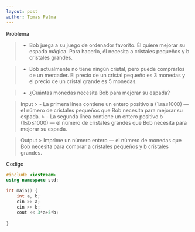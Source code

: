 ```yaml
---
layout: post
author: Tomas Palma
---
```


Problema
> - Bob juega a su juego de ordenador favorito. Él quiere mejorar su espada mágica. Para hacerlo, él necesita a cristales pequeños y b cristales grandes.

> - Bob actualmente no tiene ningún cristal, pero puede comprarlos de un mercader. El precio de un cristal pequeño es 3 monedas y el precio de un cristal grande es 5 monedas.

> - ¿Cuántas monedas necesita Bob para mejorar su espada?

>Input
    > - La primera línea contiene un entero positivo a (1≤a≤1000) — el número de cristales pequeños que Bob necesita para mejorar su espada.
    > - La segunda línea contiene un entero positivo b (1≤b≤1000) — el número de cristales grandes que Bob necesita para mejorar su espada.

> Output
    > Imprime un número entero — el número de monedas que Bob necesita para comprar a cristales pequeños y b cristales grandes.

Codigo

```cpp
#include <iostream>
using namespace std;

int main() {
	int a, b;
	cin >> a;
	cin >> b;
	cout << 3*a+5*b;
	
}
```
